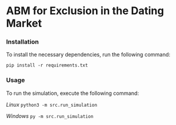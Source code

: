 # ABM for Exclusion in the Dating Market


### Installation
To install the necessary dependencies, run the following command:

```pip install -r requirements.txt```

### Usage
To run the simulation, execute the following command:

*Linux*
```python3 -m src.run_simulation```

*Windows*
```py -m src.run_simulation```
